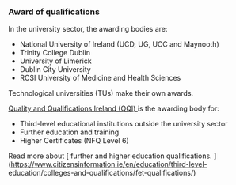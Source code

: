 ###  Award of qualifications

In the university sector, the awarding bodies are:

  * National University of Ireland (UCD, UG, UCC and Maynooth) 
  * Trinity College Dublin 
  * University of Limerick 
  * Dublin City University 
  * RCSI University of Medicine and Health Sciences 

Technological universities (TUs) make their own awards.

[ Quality and Qualifications Ireland (QQI) ](https://www.qqi.ie/) is the
awarding body for:

  * Third-level educational institutions outside the university sector 
  * Further education and training 
  * Higher Certificates (NFQ Level 6) 

Read more about [ further and higher education qualifications.
](https://www.citizensinformation.ie/en/education/third-level-
education/colleges-and-qualifications/fet-qualifications/)
